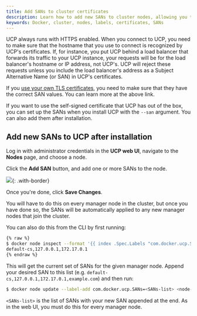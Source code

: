 ```yaml
---
title: Add SANs to cluster certificates
description: Learn how to add new SANs to cluster nodes, allowing you to connect to UCP with a different hostname
keywords: Docker, cluster, nodes, labels, certificates, SANs
---
```

UCP always runs with HTTPS enabled. When you connect to UCP, you need to make sure that the hostname that you use to connect is recognized by UCP's certificates. If, for instance, you put UCP behind a load balancer that forwards its traffic to your UCP instance, your requests will be for the load balancer's hostname or IP address, not UCP's. UCP will reject these requests unless you include the load balancer's address as a Subject Alternative Name (or SAN) in UCP's certificates.

If you [use your own TLS certificates](use-your-own-tls-certificates.md), you need to make sure that they have the correct SAN values. You can learn more at the above link.

If you want to use the self-signed certificate that UCP has out of the box, you can set up the SANs when you install UCP with the `--san` argument. You can also add them after installation.

## Add new SANs to UCP after installation

Log in with administrator credentials in the **UCP web UI**, navigate to the **Nodes** page, and choose a node.

Click the **Add SAN** button, and add one or more SANs to the node.

![](../../images/add-sans-to-cluster-1.png){: .with-border}

Once you're done, click **Save Changes**.

You will have to do this on every manager node in the cluster, but once you have done so, the SANs will be automatically applied to any new manager nodes that join the cluster.

You can also do this from the CLI by first running:

```bash
{% raw %}
$ docker node inspect --format '{{ index .Spec.Labels "com.docker.ucp.SANs" }}' <node-id>
default-cs,127.0.0.1,172.17.0.1
{% endraw %}
```

This will get the current set of SANs for the given manager node. Append your desired SAN to this list (e.g. `default-cs,127.0.0.1,172.17.0.1,example.com`) and then run:

```bash
$ docker node update --label-add com.docker.ucp.SANs=<SANs-list> <node-id>
```

`<SANs-list>` is the list of SANs with your new SAN appended at the end. As in the web UI, you must do this for every manager node.